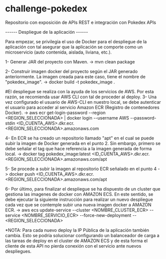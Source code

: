 # challenge-pokedex
Repositorio con exposición de APIs REST e integración con Pokedex APIs

------ Despliegue de la aplicación ------

Para empezar, se privilegia el uso de Docker para el despliegue de la aplicación con tal asegurar que la aplicación
se comporte como un microservicio (auto contenida, aislada, liviana, etc.).

1- Generar JAR del proyecto con Maven.
-> mvn clean package

2- Construir imagen docker del proyecto según el JAR generado anteriormente. La imagen creada para este caso, tiene el nombre de "pokedex_image".
-> docker build -t pokedex_image .

#El despliegue se realiza con la ayuda de los servicios de AWS. Por esta razón, se recomienda usar AWS CLI con tal de proceder al deploy.
3- Una vez configurado el usuario de AWS-CLI en nuestro local, se debe autenticar el usuario para acceder al servicio Amazon ECR (Registro de contenedores Docker).
-> aws ecr get-login-password --region <REGION_SELECCIONADA> | docker login --username AWS --password-stdin <ID_CUENTA_AWS>.dkr.ecr.<REGION_SELECCIONADA>.amazonaws.com

4- En ECR se ha creado un repositorio llamado "apt" en el cual se puede subir la imagen de Docker generada en el punto 2.
Sin embargo, primero se debe señalar el tag que hace referencia a la imagen generada de forma local.
-> docker tag pokedex_image:latest <ID_CUENTA_AWS>.dkr.ecr.<REGION_SELECCIONADA>.amazonaws.com/apt

5- Se procede a subir la imagen al repositorio ECR señalado en el punto 4
-> docker push <ID_CUENTA_AWS>.dkr.ecr.<REGION_SELECCIONADA>.amazonaws.com/apt

6- Por último, para finalizar el despliegue se ha dispuesto de un cluster que gestiona las imagenes de docker con AMAZON ECS.
En este sentido, se debe ejecutar la siguiente instrucción para realizar un nuevo despliegue cada vez que se contemple subir una nueva imagen docker a AMAZON ECR.
-> aws ecs update-service --cluster <NOMBRE_CLUSTER_ECR> --service <NOMBRE_SERVICIO_ECR> --force-new-deployment --<REGION_SELECCIONADA>

*NOTA: Para cada nuevo deploy la IP Pública de la aplicación también cambia. Esto se podría solucionar configurando un balanceador
de carga a las tareas de deploy en el cluster de AMAZON ECS y de esta forma el cliente de esta API no pierda conexión con el servicio ante nuevos despliegues.
